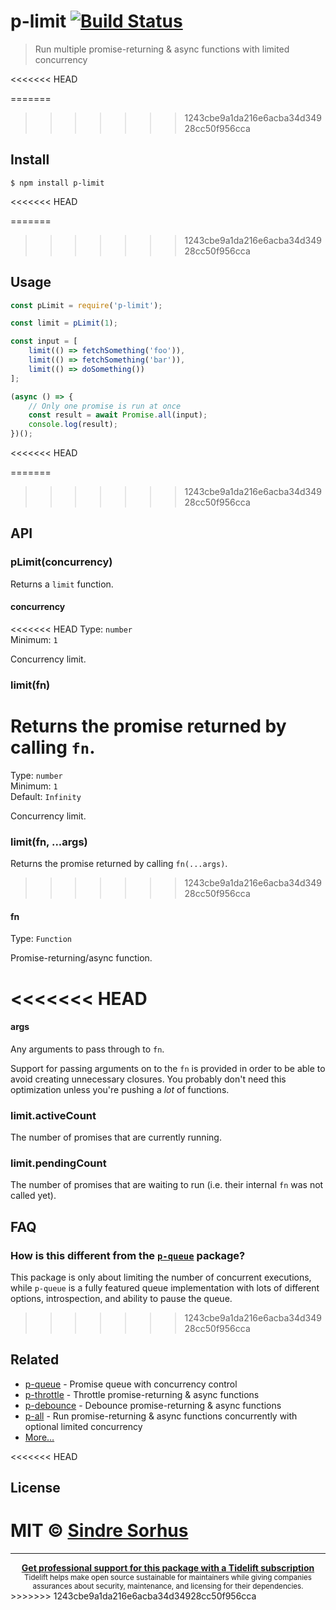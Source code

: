 # p-limit [![Build Status](https://travis-ci.org/sindresorhus/p-limit.svg?branch=master)](https://travis-ci.org/sindresorhus/p-limit)

> Run multiple promise-returning & async functions with limited concurrency

<<<<<<< HEAD

=======
>>>>>>> 1243cbe9a1da216e6acba34d34928cc50f956cca
## Install

```
$ npm install p-limit
```

<<<<<<< HEAD

=======
>>>>>>> 1243cbe9a1da216e6acba34d34928cc50f956cca
## Usage

```js
const pLimit = require('p-limit');

const limit = pLimit(1);

const input = [
	limit(() => fetchSomething('foo')),
	limit(() => fetchSomething('bar')),
	limit(() => doSomething())
];

(async () => {
	// Only one promise is run at once
	const result = await Promise.all(input);
	console.log(result);
})();
```

<<<<<<< HEAD

=======
>>>>>>> 1243cbe9a1da216e6acba34d34928cc50f956cca
## API

### pLimit(concurrency)

Returns a `limit` function.

#### concurrency

<<<<<<< HEAD
Type: `number`<br>
Minimum: `1`

Concurrency limit.

### limit(fn)

Returns the promise returned by calling `fn`.
=======
Type: `number`\
Minimum: `1`\
Default: `Infinity`

Concurrency limit.

### limit(fn, ...args)

Returns the promise returned by calling `fn(...args)`.
>>>>>>> 1243cbe9a1da216e6acba34d34928cc50f956cca

#### fn

Type: `Function`

Promise-returning/async function.

<<<<<<< HEAD
=======
#### args

Any arguments to pass through to `fn`.

Support for passing arguments on to the `fn` is provided in order to be able to avoid creating unnecessary closures. You probably don't need this optimization unless you're pushing a *lot* of functions.

### limit.activeCount

The number of promises that are currently running.

### limit.pendingCount

The number of promises that are waiting to run (i.e. their internal `fn` was not called yet).

## FAQ

### How is this different from the [`p-queue`](https://github.com/sindresorhus/p-queue) package?

This package is only about limiting the number of concurrent executions, while `p-queue` is a fully featured queue implementation with lots of different options, introspection, and ability to pause the queue.
>>>>>>> 1243cbe9a1da216e6acba34d34928cc50f956cca

## Related

- [p-queue](https://github.com/sindresorhus/p-queue) - Promise queue with concurrency control
- [p-throttle](https://github.com/sindresorhus/p-throttle) - Throttle promise-returning & async functions
- [p-debounce](https://github.com/sindresorhus/p-debounce) - Debounce promise-returning & async functions
- [p-all](https://github.com/sindresorhus/p-all) - Run promise-returning & async functions concurrently with optional limited concurrency
- [More…](https://github.com/sindresorhus/promise-fun)

<<<<<<< HEAD

## License

MIT © [Sindre Sorhus](https://sindresorhus.com)
=======
---

<div align="center">
	<b>
		<a href="https://tidelift.com/subscription/pkg/npm-p-limit?utm_source=npm-p-limit&utm_medium=referral&utm_campaign=readme">Get professional support for this package with a Tidelift subscription</a>
	</b>
	<br>
	<sub>
		Tidelift helps make open source sustainable for maintainers while giving companies<br>assurances about security, maintenance, and licensing for their dependencies.
	</sub>
</div>
>>>>>>> 1243cbe9a1da216e6acba34d34928cc50f956cca
